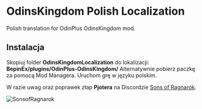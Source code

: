 # OdinsKingdom Polish Localization
Polish translation for OdinPlus OdinsKingdom mod.

## Instalacja

Skopiuj folder **OdinsKingdomLocalization** do lokalizacji: **BepinEx/plugins/OdinPlus-OdinsKingdom/**
Alternatywnie pobierz paczkę za pomocą Mod Managera.
Uruchom grę w języku polskim.


W razie uwag oraz poprawek złap **Pjotera** na Discordzie [Sons of Ragnarok](https://discord.gg/bhzxCZVezB).

![SonsofRagnarok](https://i.imgur.com/G6SKC1W.png)